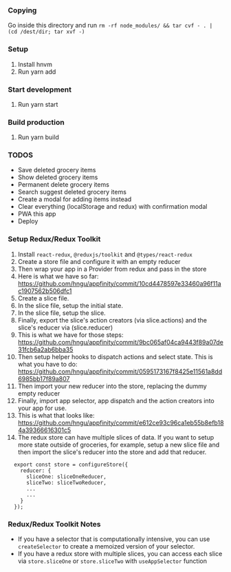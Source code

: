 ### Copying
Go inside this directory and run `rm -rf node_modules/ && tar cvf - . | (cd /dest/dir; tar xvf -)`

### Setup
1. Install hnvm
2. Run yarn add

### Start development
1. Run yarn start

### Build production
1. Run yarn build

### TODOS
- Save deleted grocery items
- Show deleted grocery items
- Permanent delete grocery items
- Search suggest deleted grocery items
- Create a modal for adding items instead
- Clear everything (localStorage and redux) with confirmation modal
- PWA this app
- Deploy

### Setup Redux/Redux Toolkit
1. Install `react-redux`, `@reduxjs/toolkit` and `@types/react-redux`
1. Create a store file and configure it with an empty reducer
1. Then wrap your app in a Provider from redux and pass in the store
1. Here is what we have so far: https://github.com/hngu/appfinity/commit/10cd4478597e33460a96f11ac1907562b506dfc1
1. Create a slice file.
1. In the slice file, setup the initial state.
1. In the slice file, setup the slice.
1. Finally, export the slice's action creators (via slice.actions) and the slice's reducer via (slice.reducer)
1. This is what we have for those steps: https://github.com/hngu/appfinity/commit/9bc065af04ca9443f89a07de31fcb6a2ab6bba35
1. Then setup helper hooks to dispatch actions and select state. This is what you have to do: https://github.com/hngu/appfinity/commit/0595173167f8425e11561a8dd6985bb17f89a807
1. Then import your new reducer into the store, replacing the dummy empty reducer
1. Finally, import app selector, app dispatch and the action creators into your app for use.
1. This is what that looks like: https://github.com/hngu/appfinity/commit/e612ce93c96ca1eb55b8efb184a39366616301c5
1. The redux store can have multiple slices of data. If you want to setup more state outside of groceries, for example, setup a new slice file and then import the slice's reducer into the store and add that reducer.
```
  export const store = configureStore({
    reducer: {
      sliceOne: sliceOneReducer,
      sliceTwo: sliceTwoReducer,
      ...
      ...
    }
  });
```

### Redux/Redux Toolkit Notes
- If you have a selector that is computationally intensive, you can use `createSelector` to create a memoized version of your selector.
- If you have a redux store with multiple slices, you can access each slice via `store.sliceOne` or `store.sliceTwo` with `useAppSelector` function